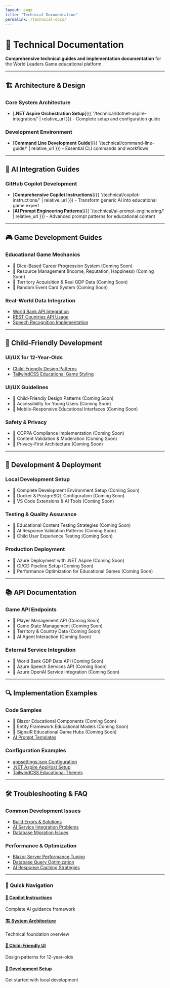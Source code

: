 ```yaml
---
layout: page
title: "Technical Documentation"
permalink: /technical-docs/
---
```


# 🔧 Technical Documentation

**Comprehensive technical guides and implementation documentation** for the World Leaders Game educational platform.

---

## 🏗️ **Architecture & Design**

### Core System Architecture

- [**.NET Aspire Orchestration Setup**]({{ '/technical/dotnet-aspire-integration/' | relative_url }}) - Complete setup and configuration guide

### Development Environment

- [**Command Line Development Guide**]({{ '/technical/command-line-guide/' | relative_url }}) - Essential CLI commands and workflows

---

## 🤖 **AI Integration Guides**

### GitHub Copilot Development

- [**Comprehensive Copilot Instructions**]({{ '/technical/copilot-instructions/' | relative_url }}) - Transform generic AI into educational game expert
- [**AI Prompt Engineering Patterns**]({{ '/technical/ai-prompt-engineering/' | relative_url }}) - Advanced prompt patterns for educational content

---

## 🎮 **Game Development Guides**

### Educational Game Mechanics

- 🚧 Dice-Based Career Progression System (Coming Soon)
- 🚧 Resource Management (Income, Reputation, Happiness) (Coming Soon)
- 🚧 Territory Acquisition & Real GDP Data (Coming Soon)
- 🚧 Random Event Card System (Coming Soon)

### Real-World Data Integration

- [World Bank API Integration](/technical/world-bank-api/)
- [REST Countries API Usage](/technical/countries-api/)
- [Speech Recognition Implementation](/technical/speech-recognition/)

---

## 👶 **Child-Friendly Development**

### UI/UX for 12-Year-Olds

- [Child-Friendly Design Patterns](/technical/child-ui-patterns/)
- [TailwindCSS Educational Game Styling](/technical/tailwind-educational/)

### UI/UX Guidelines

- 🚧 Child-Friendly Design Patterns (Coming Soon)
- 🚧 Accessibility for Young Users (Coming Soon)
- 🚧 Mobile-Responsive Educational Interfaces (Coming Soon)

### Safety & Privacy

- 🚧 COPPA Compliance Implementation (Coming Soon)
- 🚧 Content Validation & Moderation (Coming Soon)
- 🚧 Privacy-First Architecture (Coming Soon)

---

## 🚀 **Development & Deployment**

### Local Development Setup

- 🚧 Complete Development Environment Setup (Coming Soon)
- 🚧 Docker & PostgreSQL Configuration (Coming Soon)
- 🚧 VS Code Extensions & AI Tools (Coming Soon)

### Testing & Quality Assurance

- 🚧 Educational Content Testing Strategies (Coming Soon)
- 🚧 AI Response Validation Patterns (Coming Soon)
- 🚧 Child User Experience Testing (Coming Soon)

### Production Deployment

- 🚧 Azure Deployment with .NET Aspire (Coming Soon)
- 🚧 CI/CD Pipeline Setup (Coming Soon)
- 🚧 Performance Optimization for Educational Games (Coming Soon)

---

## 📚 **API Documentation**

### Game API Endpoints

- 🚧 Player Management API (Coming Soon)
- 🚧 Game State Management (Coming Soon)
- 🚧 Territory & Country Data (Coming Soon)
- 🚧 AI Agent Interaction (Coming Soon)

### External Service Integration

- 🚧 World Bank GDP Data API (Coming Soon)
- 🚧 Azure Speech Services API (Coming Soon)
- 🚧 Azure OpenAI Service Integration (Coming Soon)

---

## 🔍 **Implementation Examples**

### Code Samples

- 🚧 Blazor Educational Components (Coming Soon)
- 🚧 Entity Framework Educational Models (Coming Soon)
- 🚧 SignalR Educational Game Hubs (Coming Soon)
- [AI Prompt Templates](/technical/prompt-templates/)

### Configuration Examples

- [appsettings.json Configuration](/technical/configuration-examples/)
- [.NET Aspire AppHost Setup](/technical/aspire-examples/)
- [TailwindCSS Educational Themes](/technical/tailwind-examples/)

---

## 🛠️ **Troubleshooting & FAQ**

### Common Development Issues

- [Build Errors & Solutions](/technical/troubleshooting-build/)
- [AI Service Integration Problems](/technical/troubleshooting-ai/)
- [Database Migration Issues](/technical/troubleshooting-database/)

### Performance & Optimization

- [Blazor Server Performance Tuning](/technical/blazor-performance/)
- [Database Query Optimization](/technical/database-performance/)
- [AI Response Caching Strategies](/technical/ai-caching/)

---

<div class="documentation-navigation">
  <h3>🎯 Quick Navigation</h3>
  <div class="nav-grid">
    <div class="nav-item">
      <h4><a href="/technical/copilot-instructions/">🤖 Copilot Instructions</a></h4>
      <p>Complete AI guidance framework</p>
    </div>
    <div class="nav-item">
      <h4><a href="/technical/system-architecture/">🏗️ System Architecture</a></h4>
      <p>Technical foundation overview</p>
    </div>
    <div class="nav-item">
      <h4><a href="/technical/child-ui-patterns/">👶 Child-Friendly UI</a></h4>
      <p>Design patterns for 12-year-olds</p>
    </div>
    <div class="nav-item">
      <h4><a href="/technical/development-setup/">🚀 Development Setup</a></h4>
      <p>Get started with local development</p>
    </div>
  </div>
</div>
